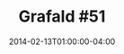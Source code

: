 ---
title: "Grafald #51"
type: "image"
date: 2014-02-13T01:00:00-04:00
draft: false
categories: ["Projects"]
image_path: "../img/2014/51.png"
alt_text: ""
is_subpage: true
---